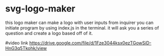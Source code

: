 # svg-logo-maker

this logo maker can make a logo with user inputs from inquirer you can initiate program by using index.js in the terminal. it will ask you a series of question and create a logo based off of it.

#video link
https://drive.google.com/file/d/1Fze3044ksx0ezTGowSiD-HnG3q5Tkohk/view
